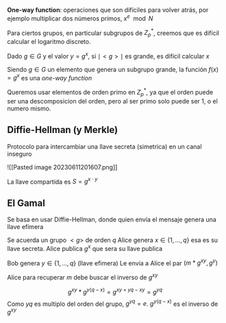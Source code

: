 **One-way function**: operaciones que son difíciles para volver atrás, por ejemplo multiplicar dos números primos, $x^{e} \mod N$

Para ciertos grupos, en particular subgrupos de $Z_{p}^*$, creemos que es difícil calcular el logaritmo discreto.

Dado $g \in G$ y el valor $y=g^x$, si $\mid<g>\mid$ es grande, es difícil calcular $x$

Siendo $g \in G$ un elemento que genera un subgrupo grande, la función $f(x)=g^x$ es una *one-way function*

Queremos usar elementos de orden primo en $Z_{p}^*$, ya que el orden puede ser una descomposicion del orden, pero al ser primo solo puede ser 1, o el numero mismo.

## Diffie-Hellman (y Merkle)
Protocolo para intercambiar una llave secreta (simetrica) en un canal inseguro

![[Pasted image 20230611201607.png]]

La llave compartida es $S = g^{x \cdot y}$

## El Gamal

Se basa en usar Diffie-Hellman, donde quien envía el mensaje genera una llave efímera

Se acuerda un grupo $<g>$ de orden $q$
Alice genera $x \in \{ 1, \dots, q \}$ esa es su llave secreta.
Alice publica $g^x$ que sera su llave publica

Bob genera $y \in \{ 1, \dots, q \}$ (llave efimera)
Le envia a Alice el par $(m * g^{xy}, g^y)$


Alice para recuperar $m$ debe buscar el inverso de $g^{xy}$

$$
g^{xy}*g^{y(q-x)} = g^{xy+yq-xy}=g^{yq}
$$
Como $yq$ es multiplo del orden del grupo, $g^{yq}=e$. 
$g^{y(q-x)}$ es el inverso de $g^{xy}$
